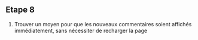 ## Etape 8

1. Trouver un moyen pour que les nouveaux commentaires soient affichés immédiatement, sans nécessiter de recharger la page